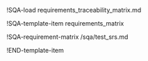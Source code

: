 !SQA-load requirements_traceability_matrix.md

!SQA-template-item requirements_matrix

!SQA-requirement-matrix /sqa/test_srs.md

!END-template-item
